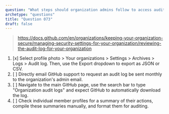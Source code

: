 ```yaml
---
question: "What steps should organization admins follow to access audit logs of actions performed within their GitHub organization?"
archetype: "questions"
title: "Question 073"
draft: false
---
```


> https://docs.github.com/en/organizations/keeping-your-organization-secure/managing-security-settings-for-your-organization/reviewing-the-audit-log-for-your-organization
1. [x] Select profile photo > Your organizations > Settings > Archives > Logs > Audit log. Then, use the Export dropdown to export as JSON or CSV.
1. [ ] Directly email GitHub support to request an audit log be sent monthly to the organization's admin email.
1. [ ] Navigate to the main GitHub page, use the search bar to type "Organization audit logs" and expect GitHub to automatically download the log.
1. [ ] Check individual member profiles for a summary of their actions, compile these summaries manually, and format them for auditing.
